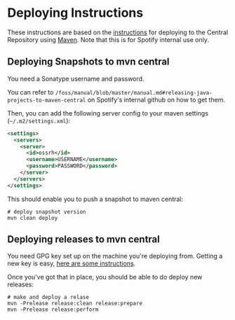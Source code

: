 # Deploying Instructions

These instructions are based on the [instructions](http://central.sonatype.org/pages/ossrh-guide.html)
for deploying to the Central Repository using [Maven](http://central.sonatype.org/pages/apache-maven.html).
Note that this is for Spotify internal use only.


## Deploying Snapshots to mvn central

You need a Sonatype username and password.

You can refer to `/foss/manual/blob/master/manual.md#releasing-java-projects-to-maven-central` on 
Spotify's internal github on how to get them.

Then, you can add the following server config to your maven settings (`~/.m2/settings.xml`):
```xml
<settings>
  <servers>
    <server>
      <id>ossrh</id>
      <username>USERNAME</username>
      <password>PASSWORD</password>
    </server>
  </servers>
</settings>
```
This should enable you to push a snapshot to maven central:
```
# deploy snapshot version
mvn clean deploy
```

## Deploying releases to mvn central


You need GPG key set up on the machine you're deploying from.
Getting a new key is easy, [here are some instructions](http://central.sonatype.org/pages/working-with-pgp-signatures.html).

Once you've got that in place, you should be able to do deploy new releases:

```
# make and deploy a relase
mvn -Prelease release:clean release:prepare
mvn -Prelease release:perform
```